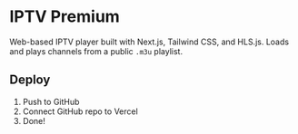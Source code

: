 # IPTV Premium

Web-based IPTV player built with Next.js, Tailwind CSS, and HLS.js. Loads and plays channels from a public `.m3u` playlist.

## Deploy

1. Push to GitHub
2. Connect GitHub repo to Vercel
3. Done!
